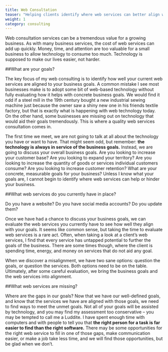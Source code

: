 ```yaml
---
title: Web Consultation
teaser: "Helping clients identify where web services can better align with business goals."
weight: 1
category: consulting
---
```


<span>Web consultation services can be a tremendous value for a growing
business.</span> As with many business services, the cost of web services can
add up quickly. Money, time, and attention are too valuable for a small business
to allow technology to consume too much. Technology is supposed to make our
lives easier, not harder.

##What are your goals?

The key focus of my web consulting is to identify how well your current web
services are aligned to your business goals. A common mistake I see most
businesses make is to adopt some bit of web-based technology without fully
evaluating how it helps with concrete business goals. We would find it odd
if a steel mill in the 19th century bought a new industrial sewing machine
just because the owner saw a shiny new one in his friends textile factory,
but that is exactly what is happening with web technology today. On the other
hand, some businesses are missing out on technology that would aid their goals
tremendously. This is where a quality web services consultation comes in.

The first time we meet, we are not going to talk at all about the technology
you have or want to have. That might seem odd, but remember: **the technology
is always in service of the business goals.** Instead, we are going to discuss
your overall business goals. Are you looking to increase your customer base?
Are you looking to expand your territory? Are you looking to increase the
quantity of goods or services individual customers consume? Are you looking to
increase customer retention? What are your concrete, measurable goals for
your business? Unless I know what your goals are, I cannot begin to identify
where web services can help or hinder your business.

##What web services do you currently have in place?

<span>Do you have a website? Do you have social media accounts? Do you update
them?</span>

Once we have had a chance to discuss your business goals, we can evaluate the
web services you currently have to see how well they align with your goals.
It seems like common sense, but taking the time to evaluate web services is a
rare act. Often, when taking a look at a client’s web services, I find that
every service has untapped potential to further the goals of the business.
There are some times though, where the client is spending time, energy, and
money on services that do not aid any goal.

When we discover a misalignment, we have two sane options: question the goals,
or question the services. Both options need to be on the table. Ultimately,
after some careful evaluation, we bring the business goals and the web services
into alignment.

##What web services are missing?

<span>Where are the gaps in our goals?</span> Now that we have our well-defined
goals, and know that the services we have are aligned with those goals, we need
to find ways to meet the unmet goals. Not all of your goals will be assisted by
technology, and you may find my assessment too conservative – you may be
tempted to call me a Luddite. I have spent enough time with computers and with
people to tell you that **the right person for a task is far easier to find than
the right software.** There may be some opportunities for the right web service
to fill in one of those gaps, make communication easier, or make a job take less
time, and we will find those opportunities, but be glad when we don’t.

